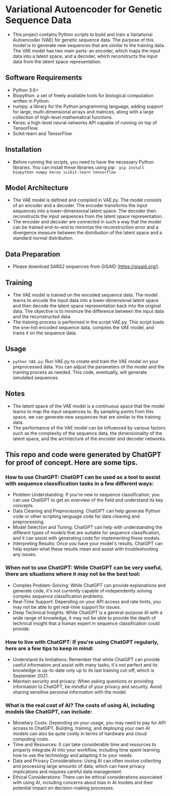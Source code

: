 # Variational Autoencoder for Genetic Sequence Data
* This project contains Python scripts to build and train a Variational Autoencoder (VAE) for genetic sequence data. The purpose of this model is to generate new sequences that are similar to the training data. The VAE model has two main parts: an encoder, which maps the input data into a latent space, and a decoder, which reconstructs the input data from the latent space representation.

## Software Requirements
* Python 3.6+
* Biopython: a set of freely available tools for biological computation written in Python.
* numpy: a library for the Python programming language, adding support for large, multi-dimensional arrays and matrices, along with a large collection of high-level mathematical functions.
* Keras: a high-level neural networks API capable of running on top of TensorFlow.
* Scikit-learn and TensorFlow

## Installation
* Before running the scripts, you need to have the necessary Python libraries. You can install these libraries using pip: ``` pip install biopython numpy keras scikit-learn tensorflow```

## Model Architecture
* The VAE model is defined and compiled in VAE.py. The model consists of an encoder and a decoder. The encoder transforms the input sequences into a lower-dimensional latent space. The decoder then reconstructs the input sequences from the latent space representation.
* The encoder and decoder are connected in such a way that the model can be trained end-to-end to minimize the reconstruction error and a divergence measure between the distribution of the latent space and a standard normal distribution.

## Data Preparation
* Please download SARS2 sequences from GISAID (https://gisaid.org/).

## Training
* The VAE model is trained on the encoded sequence data. The model learns to encode the input data into a lower-dimensional latent space and then decode the latent space representation back into the original data. The objective is to minimize the difference between the input data and the reconstructed data.
* The training process is performed in the script VAE.py. This script loads the one-hot encoded sequence data, compiles the VAE model, and trains it on the sequence data.

## Usage
* ``` python VAE.py ```: Run VAE.py to create and train the VAE model on your preprocessed data. You can adjust the parameters of the model and the training process as needed. This code, eventually, will generate simulated sequences.

## Notes
* The latent space of the VAE model is a continuous space that the model learns to map the input sequences to. By sampling points from this space, we can generate new sequences that are similar to the training data.
* The performance of the VAE model can be influenced by various factors such as the complexity of the sequence data, the dimensionality of the latent space, and the architecture of the encoder and decoder networks.

## This repo and code were generated by ChatGPT for proof of concept. Here are some tips.
### How to use ChatGPT: ChatGPT can be used as a tool to assist with sequence classification tasks in a few different ways:
* Problem Understanding: If you're new to sequence classification, you can use ChatGPT to get an overview of the field and understand its key concepts.
* Data Cleaning and Preprocessing: ChatGPT can help generate Python code or other scripting language code for data cleaning and preprocessing.
* Model Selection and Tuning: ChatGPT can help with understanding the different types of models that are suitable for sequence classification, and it can assist with generating code for implementing these models.
* Interpreting Results: Once you have your model's results, ChatGPT can help explain what these results mean and assist with troubleshooting any issues.

### When not to use ChatGPT: While ChatGPT can be very useful, there are situations where it may not be the best tool:
* Complex Problem-Solving: While ChatGPT can provide explanations and generate code, it's not currently capable of independently solving complex sequence classification problems.
* Real-Time Support: Depending on your API access and rate limits, you may not be able to get real-time support for issues.
* Deep Technical Insights: While ChatGPT is a general-purpose AI with a wide range of knowledge, it may not be able to provide the depth of technical insight that a human expert in sequence classification could provide.

### How to live with ChatGPT: If you're using ChatGPT regularly, here are a few tips to keep in mind:
* Understand its limitations: Remember that while ChatGPT can provide useful information and assist with many tasks, it's not perfect and its knowledge is up-to-date only up to its last training cut-off, which is September 2021.
* Maintain security and privacy: When asking questions or providing information to ChatGPT, be mindful of your privacy and security. Avoid sharing sensitive personal information with the model.

### What is the real cost of AI? The costs of using AI, including models like ChatGPT, can include:
* Monetary Costs: Depending on your usage, you may need to pay for API access to ChatGPT. Building, training, and deploying your own AI models can also be quite costly in terms of hardware and cloud computing costs.
* Time and Resources: It can take considerable time and resources to properly integrate AI into your workflow, including time spent learning how to use the technology and adapting it to your needs.
* Data and Privacy Considerations: Using AI can often involve collecting and processing large amounts of data, which can have privacy implications and requires careful data management.
* Ethical Considerations: There can be ethical considerations associated with using AI, including concerns about bias in AI models and their potential impact on decision-making processes.